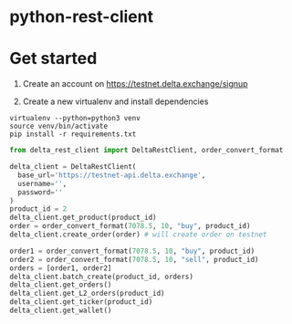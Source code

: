 # python-rest-client

# Get started

1. Create an account on https://testnet.delta.exchange/signup

2. Create a new virtualenv and install dependencies

```
virtualenv --python=python3 venv
source venv/bin/activate
pip install -r requirements.txt
```

```python
from delta_rest_client import DeltaRestClient, order_convert_format

delta_client = DeltaRestClient(
  base_url='https://testnet-api.delta.exchange',
  username='',
  password=''
)
product_id = 2
delta_client.get_product(product_id)
order = order_convert_format(7078.5, 10, "buy", product_id)
delta_client.create_order(order) # will create order on testnet

order1 = order_convert_format(7078.5, 10, "buy", product_id)
order2 = order_convert_format(7078.5, 10, "sell", product_id)
orders = [order1, order2]
delta_client.batch_create(product_id, orders)
delta_client.get_orders()
delta_client.get_L2_orders(product_id)
delta_client.get_ticker(product_id)
delta_client.get_wallet()
```
